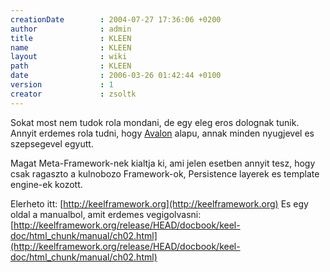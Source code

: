 ```yaml
---
creationDate        : 2004-07-27 17:36:06 +0200 
author              : admin 
title               : KLEEN 
name                : KLEEN 
layout              : wiki 
path                : KLEEN 
date                : 2006-03-26 01:42:44 +0100 
version             : 1 
creator             : zsoltk 
---
```

Sokat most nem tudok rola mondani, de egy eleg eros dolognak tunik. Annyit erdemes rola tudni, hogy [Avalon](avalon.html) alapu, annak minden nyugjevel es szepsegevel egyutt.

Magat Meta-Framework-nek kialtja ki, ami jelen esetben annyit tesz, hogy csak ragaszto a kulnobozo Framework-ok, Persistence layerek es template engine-ek kozott.

Elerheto itt: [http://keelframework.org](http://keelframework.org)
Es egy oldal a manualbol, amit erdemes vegigolvasni: [http://keelframework.org/release/HEAD/docbook/keel-doc/html_chunk/manual/ch02.html](http://keelframework.org/release/HEAD/docbook/keel-doc/html_chunk/manual/ch02.html)

